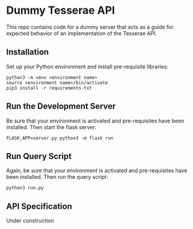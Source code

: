 # Dummy Tesserae API

This repo contains code for a dummy server that acts as a guide for expected behavior of an implementation of the Tesserae API.

## Installation

Set up your Python environment and install pre-requisite libraries:
```
python3 -m venv <environment name>
source <environment name>/bin/activate
pip3 install -r requirements.txt
```

## Run the Development Server

Be sure that your environment is activated and pre-requisites have been installed.  Then start the flask server:
```
FLASK_APP=server.py python3 -m flask run
```

## Run Query Script

Again, be sure that your environment is activated and pre-requisites have been installed.  Then run the query script:
```
python3 run.py
```

## API Specification

Under construction
